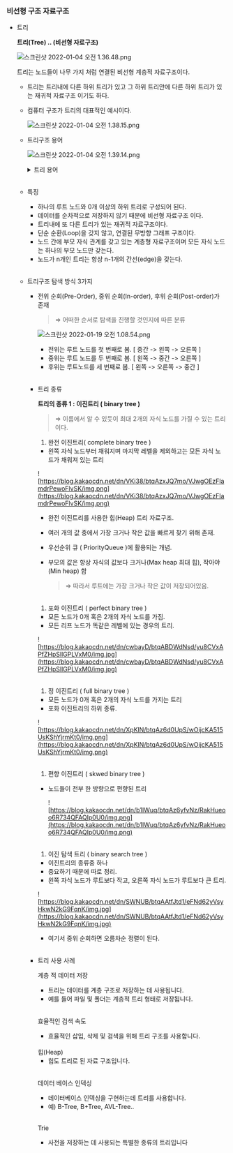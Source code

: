 ### 비선형 구조 자료구조

- 트리
    
    **트리(Tree) .. (비선형 자료구조)**
    
    ![스크린샷 2022-01-04 오전 1.36.48.png](https://s3-us-west-2.amazonaws.com/secure.notion-static.com/360e154b-751d-4520-9ff6-e8cbbcbd0ff7/스크린샷_2022-01-04_오전_1.36.48.png)
    
    트리는 노드들이 나무 가지 처럼 연결된 비선형 계층적 자료구조이다.
    
    - 트리는 트리내에 다른 하위 트리가 있고 그 하위 트리안에 다른 하위 트리가 있는 재귀적 자료구조 이기도 하다.
    - 컴퓨터 구조가 트리의 대표적인 예시이다.
        
        ![스크린샷 2022-01-04 오전 1.38.15.png](https://s3-us-west-2.amazonaws.com/secure.notion-static.com/ef19f810-8b3d-4e7c-931e-7ef1998a687f/스크린샷_2022-01-04_오전_1.38.15.png)
        
    - 트리구조 용어
        
        ![스크린샷 2022-01-04 오전 1.39.14.png](https://s3-us-west-2.amazonaws.com/secure.notion-static.com/63c8dec8-1051-40ef-b123-a3055a6e505a/스크린샷_2022-01-04_오전_1.39.14.png)
        
        <details>
        <summary>트리 용어</summary>

        - Node
            - 트리를 구성하고 있는 기본 요소
            - 노드에는 키 또는 값과 하위 노드에 대한 포인터를 가진다.
        - Edge
            - 노드와 노드 간의 연결선
        - Root Node
            - 트리 구조에서 부모가 없는 최상위 노드
        - Parent Node
            - 자식 노드를 가진 노드
        - Child Node
            - 부모 노드의 하위 노드
        - Sibling Node
            - 같은 부모를 가지는 노드
        - Branch Node
            - 자식 노드가 하나 이상 가진 노드
        - Leaf Node
            - 자식 노드가 없는 노드
        - depth
            - 루트에서 어떤 노드까지의 간선의 수
            - 루트 노드의 깊이 : 0
        - height
            - 어떤 노드에서 리프 노드까지 가장 긴 경로의 간선(Edge) 수
        - Level
            - 루트에서 어떤 노드까지의 간선(Edge) 수
        - Degree
            - 노드의 자식 수
        - Path
            - 한 노드에서 다른 한 노드에 이르는 길 사이에 놓여있는 노드들의 순서
        - Path Length
            - 해당 경로에 있는 총 노드의 수
        - Size
            - 자신을 포함한 자손의 노드 수
        - Width
            - 레벨에 있는 노드 수
        - Breadth
            - 리프 노드의 수
        - Distance
            - 두 노드 사이의 최단 경로에 있는 간선(Edge)의 수
        - Order
            - 부모 노드가 가질 수 있는 최대 자식의 수
        </details>
        
        <br>

    - 특징
        - 하나의 루트 노드와 0개 이상의 하위 트리로 구성되어 된다.
        - 데이터를 순차적으로 저장하지 않기 때문에 비선형 자료구조 이다.
        - 트리내에 또 다른 트리가 있는 재귀적 자료구조이다.
        - 단순 순환(Loop)을 갖지 않고, 연결된 무방향 그래프 구조이다.
        - 노드 간에 부모 자식 관계를 갖고 있는 계층형 자료구조이며 모든 자식 노드는 하나의 부모 노드만 갖는다.
        - 노드가 n개인 트리는 항상 n-1개의 간선(edge)을 갖는다.
        
        <br>

    - 트리구조 탐색 방식 3가지
        - 전위 순회(Pre-Order), 중위 순회(In-order), 후위 순회(Post-order)가 존재
            
            >⇒ 어떠한 순서로 탐색을 진행할 것인지에 따른 분류
            
            ![스크린샷 2022-01-19 오전 1.08.54.png](https://s3-us-west-2.amazonaws.com/secure.notion-static.com/3da2e783-7d93-4a0a-a599-0629eac48327/스크린샷_2022-01-19_오전_1.08.54.png)
            
            - 전위는 루트 노드를 첫 번째로 봄. [ 중간 -> 왼쪽 -> 오른쪽 ]
            - 중위는 루트 노드를 두 번째로 봄. [ 왼쪽 -> 중간 -> 오른쪽 ]
            - 후위는 루트노드를 세 번째로 봄. [ 왼쪽 -> 오른쪽 -> 중간 ]
        
        <br>
        
        - 트리 종류
            
            **트리의 종류 1 : 이진트리 ( binary tree )**
            
            >⇒  이름에서 알 수 있듯이 최대 2개의 자식 노드를 가질 수 있는 트리이다.
            
            1. 완전 이진트리( complete binary tree )
            
            - 왼쪽 자식 노드부터 채워지며 마지막 레벨을 제외하고는 모든 자식 노드가 채워져 있는 트리
            
            ![https://blog.kakaocdn.net/dn/VKi38/btqAzxJQ7mo/VJwgOEzFlamdrPewoFlvSK/img.png](https://blog.kakaocdn.net/dn/VKi38/btqAzxJQ7mo/VJwgOEzFlamdrPewoFlvSK/img.png)
            
            - 완전 이진트리를 사용한 힙(Heap) 트리 자료구조.
            - 여러 개의 값 중에서 가장 크거나 작은 값을 빠르게 찾기 위해 존재.
            - 우선순위 큐 ( PriorityQueue )에 활용되는 개념.
            - 부모의 값은 항상 자식의 값보다 크거나(Max heap 최대 힙), 작아야(Min heap) 함
                
                >⇒ 따라서 루트에는 가장 크거나 작은 값이 저장되어있음.
                
            <br>

            1. 포화 이진트리 ( perfect binary tree )
            
            - 모든 노드가 0개 혹은 2개의 자식 노드를 가짐.
            - 모든 리프 노드가 똑같은 레벨에 있는 경우의 트리.
            
            ![https://blog.kakaocdn.net/dn/cwbayD/btqABDWdNsd/yu8CVxAPfZHpSllGPLVxM0/img.jpg](https://blog.kakaocdn.net/dn/cwbayD/btqABDWdNsd/yu8CVxAPfZHpSllGPLVxM0/img.jpg)
            
            <br>

            1. 정 이진트리 ( full binary tree )
            
            - 모든 노드가 0개 혹은 2개의 자식 노드를 가지는 트리
            - 포화 이진트리의 하위 종류.
            
            ![https://blog.kakaocdn.net/dn/XpKlN/btqAz6d0UpS/wOijcKA515UsKShYjrmKt0/img.png](https://blog.kakaocdn.net/dn/XpKlN/btqAz6d0UpS/wOijcKA515UsKShYjrmKt0/img.png)
            
            <br>

            1. 편향 이진트리 ( skwed binary tree )
            
            - 노드들이 전부 한 방향으로 편향된 트리
                
                ![https://blog.kakaocdn.net/dn/b1IWuq/btqAz6yfvNz/RakHueoo6R734QFAQIp0U0/img.png](https://blog.kakaocdn.net/dn/b1IWuq/btqAz6yfvNz/RakHueoo6R734QFAQIp0U0/img.png)

            <br>

            
            1. 이진 탐색 트리 ( binary search tree )
            - 이진트리의 종류중 하나
            - 중요하기 때문에 따로 정리.
            - 왼쪽 자식 노드가 루트보다 작고, 오른쪽 자식 노드가 루트보다 큰 트리.
            
            ![https://blog.kakaocdn.net/dn/SWNUB/btqAAtfJtd1/eFNd62yVsyHkwN2kG9FqnK/img.jpg](https://blog.kakaocdn.net/dn/SWNUB/btqAAtfJtd1/eFNd62yVsyHkwN2kG9FqnK/img.jpg)
            
            - 여기서 중위 순회하면 오름차순 정렬이 된다.
            
            <br>

        - 트리 사용 사례
            
            계층 적 데이터 저장
            
            - 트리는 데이터를 계층 구조로 저장하는 데 사용됩니다.
            - 예를 들어 파일 및 폴더는 계층적 트리 형태로 저장됩니다.
            
            <br>

            효율적인 검색 속도
            
            - 효율적인 삽입, 삭제 및 검색을 위해 트리 구조를 사용합니다.
            
            <br>
            힙(Heap)
            
            - 힙도 트리로 된 자료 구조입니다.
            
            <br>

            데이터 베이스 인덱싱
            
            - 데이터베이스 인덱싱을 구현하는데 트리를 사용합니다.
            - 예) B-Tree, B+Tree, AVL-Tree..
            
            <br>

            Trie
            
            - 사전을 저장하는 데 사용되는 특별한 종류의 트리입니다